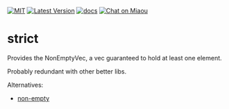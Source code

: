 [![MIT][s2]][l2] [![Latest Version][s1]][l1] [![docs][s3]][l3] [![Chat on Miaou][s4]][l4]

[s1]: https://img.shields.io/crates/v/strict.svg
[l1]: https://crates.io/crates/strict

[s2]: https://img.shields.io/badge/license-MIT-blue.svg
[l2]: LICENSE

[s3]: https://docs.rs/strict/badge.svg
[l3]: https://docs.rs/strict/

[s4]: https://miaou.dystroy.org/static/shields/room.svg
[l4]: https://miaou.dystroy.org/3

# strict

Provides the NonEmptyVec, a vec guaranteed to hold at least one element.

Probably redundant with other better libs.

Alternatives:

* [non-empty](https://docs.rs/crate/non-empty/0.1.0)




